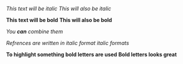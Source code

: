 *This text will be italic*
_This will also be italic_

**This text will be bold**
__This will also be bold__

_You **can** combine them_

*Refrences are written in italic format*
_italic formats_

**To highlight something bold letters are used**
__Bold letters looks great__
